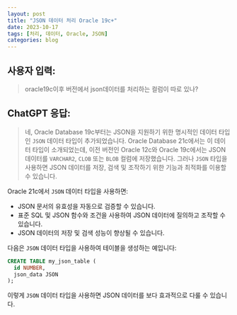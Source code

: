 ```yaml
---
layout: post
title: "JSON 데이터 처리 Oracle 19c+"
date: 2023-10-17
tags: [처리, 데이터, Oracle, JSON]
categories: blog
---
```


## 사용자 입력:
> oracle19c이후 버전에서 json데이터를 처리하는 컬럼이 따로 있나?

## ChatGPT 응답:
> 네, Oracle Database 19c부터는 JSON을 지원하기 위한 명시적인 데이터 타입인 `JSON` 데이터 타입이 추가되었습니다. Oracle Database 21c에서는 이 데이터 타입이 소개되었는데, 이전 버전인 Oracle 12c와 Oracle 19c에서는 JSON 데이터를 `VARCHAR2`, `CLOB` 또는 `BLOB` 컬럼에 저장했습니다. 그러나 `JSON` 타입을 사용하면 JSON 데이터를 저장, 검색 및 조작하기 위한 기능과 최적화를 이용할 수 있습니다.

Oracle 21c에서 `JSON` 데이터 타입을 사용하면:
- JSON 문서의 유효성을 자동으로 검증할 수 있습니다.
- 표준 SQL 및 JSON 함수와 조건을 사용하여 JSON 데이터에 질의하고 조작할 수 있습니다.
- JSON 데이터의 저장 및 검색 성능이 향상될 수 있습니다.

다음은 `JSON` 데이터 타입을 사용하여 테이블을 생성하는 예입니다:

```sql
CREATE TABLE my_json_table (
  id NUMBER,
  json_data JSON
);
```

이렇게 `JSON` 데이터 타입을 사용하면 JSON 데이터를 보다 효과적으로 다룰 수 있습니다.

